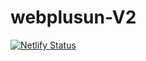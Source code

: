 # webplusun-V2
[![Netlify Status](https://api.netlify.com/api/v1/badges/74e15256-765e-4b3e-bb8e-649abb3d0f92/deploy-status)](https://app.netlify.com/sites/gallant-kalam-bd46c8/deploys)
